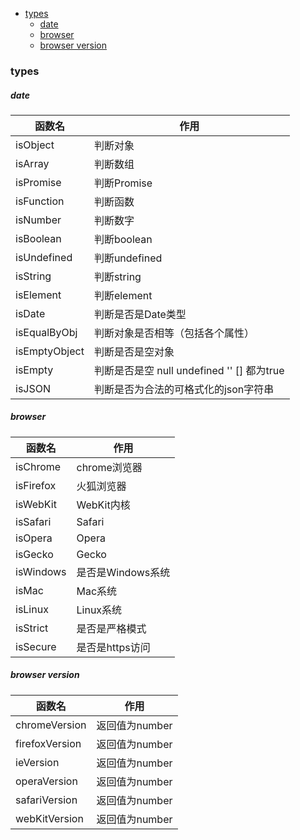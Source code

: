 <!-- START doctoc generated TOC please keep comment here to allow auto update -->
<!-- DON'T EDIT THIS SECTION, INSTEAD RE-RUN doctoc TO UPDATE -->

- [types](#types)
    - [date](#date)
    - [browser](#browser)
    - [browser version](#browser-version)

<!-- END doctoc generated TOC please keep comment here to allow auto update -->

### types

##### date

| 函数名        | 作用                                       |
| ------------- | ------------------------------------------ |
| isObject      | 判断对象                                   |
| isArray       | 判断数组                                   |
| isPromise     | 判断Promise                                |
| isFunction    | 判断函数                                   |
| isNumber      | 判断数字                                   |
| isBoolean     | 判断boolean                                |
| isUndefined   | 判断undefined                              |
| isString      | 判断string                                 |
| isElement     | 判断element                                |
| isDate        | 判断是否是Date类型                         |
| isEqualByObj  | 判断对象是否相等（包括各个属性）           |
| isEmptyObject | 判断是否是空对象                           |
| isEmpty       | 判断是否是空 null undefined '' [] 都为true |
| isJSON        | 判断是否为合法的可格式化的json字符串       |

##### browser

| 函数名    | 作用              |
| --------- | ----------------- |
| isChrome  | chrome浏览器      |
| isFirefox | 火狐浏览器        |
| isWebKit  | WebKit内核        |
| isSafari  | Safari            |
| isOpera   | Opera             |
| isGecko   | Gecko             |
| isWindows | 是否是Windows系统 |
| isMac     | Mac系统           |
| isLinux   | Linux系统         |
| isStrict  | 是否是严格模式    |
| isSecure  | 是否是https访问   |

##### browser version

| 函数名         | 作用           |
| -------------- | -------------- |
| chromeVersion  | 返回值为number |
| firefoxVersion | 返回值为number |
| ieVersion      | 返回值为number |
| operaVersion   | 返回值为number |
| safariVersion  | 返回值为number |
| webKitVersion  | 返回值为number |
